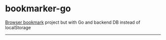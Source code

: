 # bookmarker-go

[Browser bookmark](https://github.com/adysyukri/browser-bookmarking) project but with Go and backend DB instead of localStorage

---
